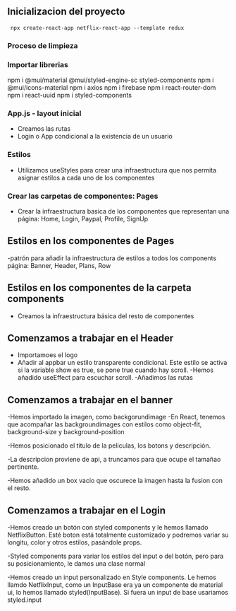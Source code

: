 ## Inicializacion del proyecto

` npx create-react-app netflix-react-app --template redux`

### Proceso de limpieza 

### Importar librerias 

npm i @mui/material @mui/styled-engine-sc styled-components
npm i @mui/icons-material
npm i axios
npm i firebase
npm i react-router-dom
npm i react-uuid
npm i styled-components

### App.js  - layout inicial

- Creamos las rutas
- Login o App condicional a la existencia de un usuario

### Estilos

- Utilizamos useStyles para crear una infraestructura que nos permita asignar estilos a cada uno de los componentes

### Crear las carpetas de componentes: Pages

- Crear la infraestructura basica de los componentes que representan una página: Home, Login, Paypal, Profile, SignUp

## Estilos en los componentes de Pages

-patrón para añadir la infraestructura de estilos a todos los components página: Banner, Header, Plans, Row

## Estilos en los componentes de la carpeta components

- Creamos la infraestructura básica del resto de componentes

## Comenzamos a trabajar en el Header

- Importamoes el logo
- Añadir al appbar un estilo transparente condicional. Este estilo se activa si la variable show es true, se pone true cuando hay scroll.
-Hemos añadido useEffect para escuchar scroll.
-Añadimos las rutas

## Comenzamos a trabajar en el banner

-Hemos importado la imagen, como backgorundimage
-En React, tenemos que acompañar las backgroundimages con estilos como object-fit, background-size y background-position

-Hemos posicionado el titulo de la peliculas, los botons y descripción.

-La descripcion proviene de api, a truncamos para que ocupe el tamañao pertinente.

-Hemos añadido un box vacio que oscurece la imagen hasta la fusion con el resto.

## Comenzamos a trabajar en el Login

-Hemos creado un botón con styled components y le hemos llamado NetflixButton. Esté boton está totalmente customizado y podremos variar su longitu, color y otros estilos, pasándole props.

-Styled components para variar los estilos del input o del botón, pero para su posicionamiento, le damos una clase normal

-Hemos creado un input personalizado en Style components. Le hemos llamdo NetflixInput, como un InputBase era ya un componente de material ui, lo hemos llamado styled(InputBase). Si fuera un input de base usariamos styled.input